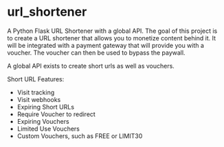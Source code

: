 # url_shortener
A Python Flask URL Shortener with a global API. The goal of this project is to create a URL shortener that allows you to monetize content behind it. It will be integrated with a payment gateway that will provide you with a voucher. The voucher can then be used to bypass the paywall. 

A global API exists to create short urls as well as vouchers.

Short URL Features:
- Visit tracking
- Visit webhooks
- Expiring Short URLs
- Require Voucher to redirect
- Expiring Vouchers
- Limited Use Vouchers
- Custom Vouchers, such as FREE or LIMIT30
